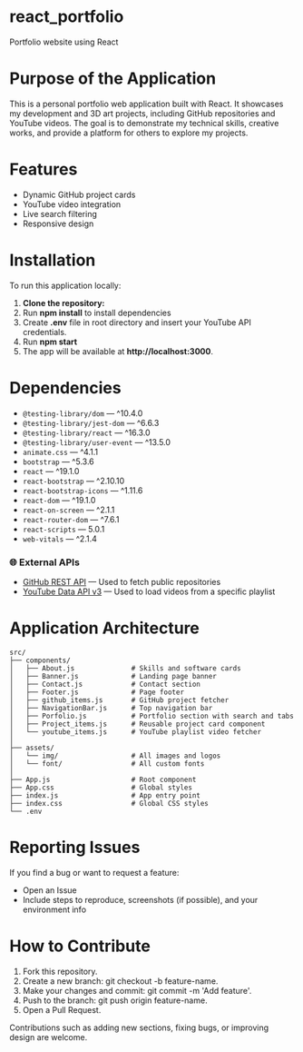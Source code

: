 # react_portfolio
 Portfolio website using React

# Purpose of the Application
This is a personal portfolio web application built with React. It showcases my development and 3D art projects, including GitHub repositories and YouTube videos. The goal is to demonstrate my technical skills, creative works, and provide a platform for others to explore my projects.

# Features
- Dynamic GitHub project cards
- YouTube video integration
- Live search filtering
- Responsive design

# Installation

To run this application locally:

1. **Clone the repository:**
2.  Run **npm install** to install dependencies
3.  Create **.env** file in root directory and insert your YouTube API credentials.
4.  Run **npm start**
5.  The app will be available at **http://localhost:3000**.
 
  
# Dependencies
- `@testing-library/dom` — ^10.4.0  
- `@testing-library/jest-dom` — ^6.6.3  
- `@testing-library/react` — ^16.3.0  
- `@testing-library/user-event` — ^13.5.0  
- `animate.css` — ^4.1.1  
- `bootstrap` — ^5.3.6  
- `react` — ^19.1.0  
- `react-bootstrap` — ^2.10.10  
- `react-bootstrap-icons` — ^1.11.6  
- `react-dom` — ^19.1.0  
- `react-on-screen` — ^2.1.1  
- `react-router-dom` — ^7.6.1  
- `react-scripts` — 5.0.1  
- `web-vitals` — ^2.1.4  

### 🌐 External APIs

- [GitHub REST API](https://docs.github.com/en/rest) — Used to fetch public repositories  
- [YouTube Data API v3](https://developers.google.com/youtube/v3) — Used to load videos from a specific playlist

# Application Architecture
```plaintext
src/
├── components/
│   ├── About.js              # Skills and software cards
│   ├── Banner.js             # Landing page banner
│   ├── Contact.js            # Contact section
│   ├── Footer.js             # Page footer
│   ├── github_items.js       # GitHub project fetcher
│   ├── NavigationBar.js      # Top navigation bar
│   ├── Porfolio.js           # Portfolio section with search and tabs
│   ├── Project_items.js      # Reusable project card component
│   └── youtube_items.js      # YouTube playlist video fetcher
│
├── assets/
│   └── img/                  # All images and logos
│   └── font/                 # All custom fonts
│
├── App.js                    # Root component
├── App.css                   # Global styles
├── index.js                  # App entry point
├── index.css                 # Global CSS styles
└── .env 
```

# Reporting Issues
If you find a bug or want to request a feature:
- Open an Issue
- Include steps to reproduce, screenshots (if possible), and your environment info

# How to Contribute

1. Fork this repository.
2. Create a new branch: git checkout -b feature-name.
3. Make your changes and commit: git commit -m 'Add feature'.
4. Push to the branch: git push origin feature-name.
5. Open a Pull Request.

Contributions such as adding new sections, fixing bugs, or improving design are welcome.

